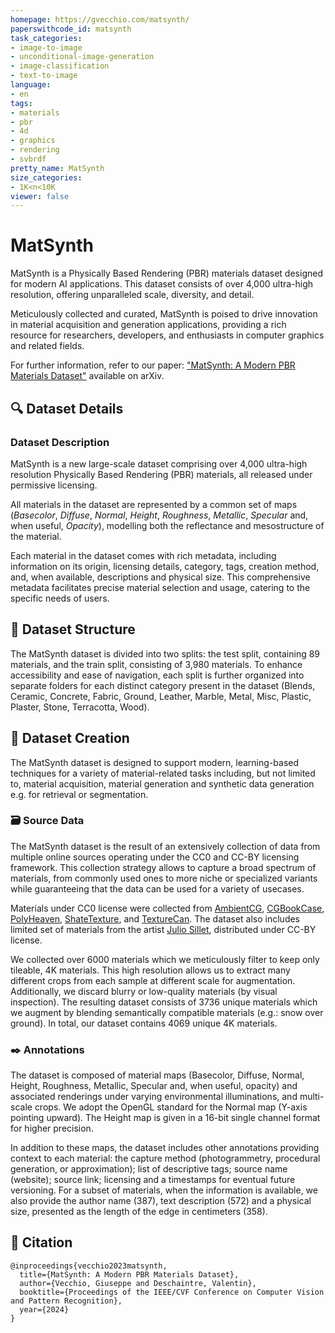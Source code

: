 ```yaml
---
homepage: https://gvecchio.com/matsynth/
paperswithcode_id: matsynth
task_categories:
- image-to-image
- unconditional-image-generation
- image-classification
- text-to-image
language:
- en
tags:
- materials
- pbr
- 4d
- graphics
- rendering
- svbrdf
pretty_name: MatSynth
size_categories:
- 1K<n<10K
viewer: false
---
```


# MatSynth

MatSynth is a Physically Based Rendering (PBR) materials dataset designed for modern AI applications.
This dataset consists of over 4,000 ultra-high resolution, offering unparalleled scale, diversity, and detail. 

Meticulously collected and curated, MatSynth is poised to drive innovation in material acquisition and generation applications, providing a rich resource for researchers, developers, and enthusiasts in computer graphics and related fields.

For further information, refer to our paper: ["MatSynth: A Modern PBR Materials Dataset"](https://arxiv.org/abs/2401.06056) available on arXiv.

## 🔍 Dataset Details

### Dataset Description

MatSynth is a new large-scale dataset comprising over 4,000 ultra-high resolution Physically Based Rendering (PBR) materials, 
all released under permissive licensing.

All materials in the dataset are represented by a common set of maps (*Basecolor*, *Diffuse*, *Normal*, *Height*, *Roughness*, *Metallic*, *Specular* and, when useful, *Opacity*), 
modelling both the reflectance and mesostructure of the material.

Each material in the dataset comes with rich metadata, including information on its origin, licensing details, category, tags, creation method, 
and, when available, descriptions and physical size. 
This comprehensive metadata facilitates precise material selection and usage, catering to the specific needs of users.

## 📂 Dataset Structure
 
The MatSynth dataset is divided into two splits: the test split, containing 89 materials, and the train split, consisting of 3,980 materials. 
To enhance accessibility and ease of navigation, each split is further organized into separate folders for each distinct category present in the dataset (Blends, Ceramic, Concrete, Fabric, Ground, Leather, Marble, Metal, Misc, Plastic, Plaster, Stone, Terracotta, Wood). 

## 🔨 Dataset Creation

The MatSynth dataset is designed to support modern, learning-based techniques for a variety of material-related tasks including, 
but not limited to, material acquisition, material generation and synthetic data generation e.g. for retrieval or segmentation. 

### 🗃️ Source Data

The MatSynth dataset is the result of an extensively collection of data from multiple online sources operating under the CC0 and CC-BY licensing framework. 
This collection strategy allows to capture a broad spectrum of materials, 
from commonly used ones to more niche or specialized variants while guaranteeing that the data can be used for a variety of usecases. 

Materials under CC0 license were collected from [AmbientCG](https://ambientcg.com/), [CGBookCase](https://www.cgbookcase.com/), [PolyHeaven](https://polyhaven.com/), 
[ShateTexture](https://www.sharetextures.com/), and [TextureCan](https://www.texturecan.com/).
The dataset also includes limited set of materials from the artist [Julio Sillet](https://juliosillet.gumroad.com/), distributed under CC-BY license.

We collected over 6000 materials which we meticulously filter to keep only tileable, 4K materials. 
This high resolution allows us to extract many different crops from each sample at different scale for augmentation. 
Additionally, we discard blurry or low-quality materials (by visual inspection). 
The resulting dataset consists of 3736 unique materials which we augment by blending semantically compatible materials (e.g.: snow over ground). 
In total, our dataset contains 4069 unique 4K materials.

### ✒️ Annotations

The dataset is composed of material maps (Basecolor, Diffuse, Normal, Height, Roughness, Metallic, Specular and, when useful, opacity) 
and associated renderings under varying environmental illuminations, and multi-scale crops.
We adopt the OpenGL standard for the Normal map (Y-axis pointing upward). 
The Height map is given in a 16-bit single channel format for higher precision.

In addition to these maps, the dataset includes other annotations providing context to each material: 
the capture method (photogrammetry, procedural generation, or approximation); 
list of descriptive tags; source name (website); source link; 
licensing and a timestamps for eventual future versioning. 
For a subset of materials, when the information is available, we also provide the author name (387), text description (572) and a physical size, 
presented as the length of the edge in centimeters (358). 

## 📜 Citation

```
@inproceedings{vecchio2023matsynth,
  title={MatSynth: A Modern PBR Materials Dataset},
  author={Vecchio, Giuseppe and Deschaintre, Valentin},
  booktitle={Proceedings of the IEEE/CVF Conference on Computer Vision and Pattern Recognition},
  year={2024}
}
```